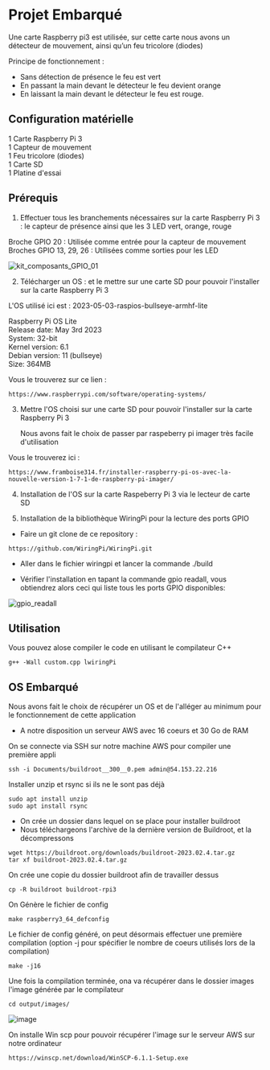 # Projet Embarqué

Une carte Raspberry pi3 est utilisée, sur cette carte nous avons un détecteur de mouvement, ainsi qu’un feu tricolore (diodes)

Principe de fonctionnement : 
* Sans détection de présence le feu est vert
* En passant la main devant le détecteur le feu devient orange
* En laissant la main devant le détecteur le feu est rouge.

## Configuration matérielle

1 Carte Raspberry Pi 3  
1 Capteur de mouvement  
1 Feu tricolore (diodes)  
1 Carte SD  
1 Platine d'essai  

## Prérequis
1. Effectuer tous les branchements nécessaires sur la carte Raspberry Pi 3 : le capteur de présence ainsi que les 3 LED vert, orange, rouge 

  Broche GPIO 20 : Utilisée comme entrée pour la capteur de mouvement  
  Broches GPIO 13, 29, 26 : Utilisées comme sorties pour les LED 

![kit_composants_GPIO_01](https://github.com/JB77860/projet_embarque/assets/50988564/7df59933-a1eb-46ab-991b-3a7e55154b1a)

2. Télécharger un OS : et le mettre sur une carte SD pour pouvoir l'installer sur la carte Raspberry Pi 3
  
 L'OS utilisé ici est : 2023-05-03-raspios-bullseye-armhf-lite

   Raspberry Pi OS Lite  
   Release date: May 3rd 2023  
   System: 32-bit  
   Kernel version: 6.1  
   Debian version: 11 (bullseye)  
   Size: 364MB  

  Vous le trouverez sur ce lien :  
```
https://www.raspberrypi.com/software/operating-systems/
```

3. Mettre l'OS choisi sur une carte SD pour pouvoir l'installer sur la carte Raspberry Pi 3

   Nous avons fait le choix de passer par raspeberry pi imager très facile d'utilisation

  Vous le trouverez ici :  
```
https://www.framboise314.fr/installer-raspberry-pi-os-avec-la-nouvelle-version-1-7-1-de-raspberry-pi-imager/
```

4. Installation de l'OS sur la carte Raspeberry Pi 3 via le lecteur de carte SD

5. Installation de la bibliothèque WiringPi pour la lecture des ports GPIO

  * Faire un git clone de ce repository :
  ```
  https://github.com/WiringPi/WiringPi.git
  ```
  * Aller dans le fichier wiringpi et lancer la commande ./build

  * Vérifier l'installation en tapant la commande gpio readall, vous obtiendrez alors ceci qui liste tous les ports GPIO disponibles:   
  
![gpio_readall](https://github.com/JB77860/projet_embarque/assets/50988564/55ef0c64-3eff-4617-ad1f-f8e0d4d90df9)




## Utilisation

Vous pouvez alose compiler le code en utilisant le compilateur C++
```
g++ -Wall custom.cpp lwiringPi
```





## OS Embarqué

Nous avons fait le choix de récupérer un OS et de l'alléger au minimum pour le fonctionnement de cette application

* A notre disposition un serveur AWS avec 16 coeurs et 30 Go de RAM

On se connecte via SSH sur notre machine AWS pour compiler une première appli

```
ssh -i Documents/buildroot__300__0.pem admin@54.153.22.216
```

Installer unzip et rsync si ils ne le sont pas déjà
```
sudo apt install unzip
sudo apt install rsync
```

* On crée un dossier dans lequel on se place pour installer buildroot
* Nous téléchargeons l'archive de la dernière version de Buildroot, et la décompressons

```
wget https://buildroot.org/downloads/buildroot-2023.02.4.tar.gz
tar xf buildroot-2023.02.4.tar.gz
```

On crée une copie du dossier buildroot afin de travailler dessus
```
cp -R buildroot buildroot-rpi3 
```

On Génère le fichier de config
```
make raspberry3_64_defconfig
```

Le fichier de config généré, on peut désormais effectuer une première compilation (option -j pour spécifier le nombre de coeurs utilisés lors de la compilation) 
```
make -j16
```
Une fois la compilation terminée, ona va récupérer dans le dossier images l'image générée par le compilateur
```
cd output/images/
```
![image](https://github.com/JB77860/projet_embarque/assets/50988564/3cf02d97-2f47-4330-bd94-de76c7dcbbc7)


On installe Win scp pour pouvoir récupérer l'image sur le serveur AWS sur notre ordinateur
```
https://winscp.net/download/WinSCP-6.1.1-Setup.exe
```

